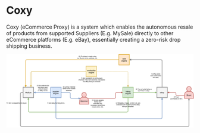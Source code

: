 # Coxy
Coxy (eCommerce Proxy) is a system which enables the autonomous resale of products from supported Suppliers (E.g. MySale) directly to other eCommerce platforms (E.g. eBay), essentially creating a zero-risk drop shipping business.

![Coxy](docs/static/img/Coxy.png "Coxy")